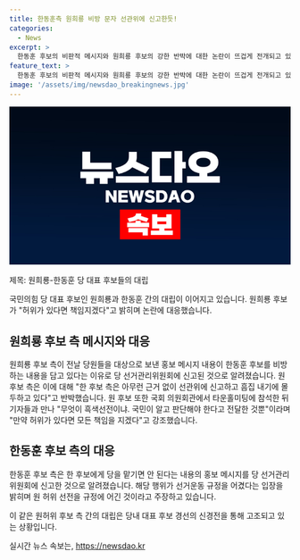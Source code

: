 ```yaml
---
title: 한동훈측 원희룡 비방 문자 선관위에 신고한듯!
categories:
  - News
excerpt: >
  한동훈 후보의 비판적 메시지와 원희룡 후보의 강한 반박에 대한 논란이 뜨겁게 전개되고 있다. 한 후보 측은 원 후보 측의 홍보 메시지가 후보 비방과 흑색선전을 조장한다며 당 선거관리위원회에 신고했고, 원 후보 측은 이에 대해 근거 없는 흠집 내기에 몰두하고 있다고 반박했다. 원 후보는 허위가 있다면 책임을 지겠다며 국민의 판단을 존중해야 한다고 강조했다. 두 후보 간의 강한 입장차이와 정책을 둘러싼 공방이 지속될 전망이다.
feature_text: >
  한동훈 후보의 비판적 메시지와 원희룡 후보의 강한 반박에 대한 논란이 뜨겁게 전개되고 있다. 한 후보 측은 원 후보 측의 홍보 메시지가 후보 비방과 흑색선전을 조장한다며 당 선거관리위원회에 신고했고, 원 후보 측은 이에 대해 근거 없는 흠집 내기에 몰두하고 있다고 반박했다. 원 후보는 허위가 있다면 책임을 지겠다며 국민의 판단을 존중해야 한다고 강조했다. 두 후보 간의 강한 입장차이와 정책을 둘러싼 공방이 지속될 전망이다.
image: '/assets/img/newsdao_breakingnews.jpg'
---
```


<p><img src="/assets/img/newsdao_breakingnews.jpg" alt="flaretime 속보" /></p>

<p>제목: 원희룡-한동훈 당 대표 후보들의 대립</p>

<p>국민의힘 당 대표 후보인 원희룡과 한동훈 간의 대립이 이어지고 있습니다. 원희룡 후보가 "허위가 있다면 책임지겠다"고 밝히며 논란에 대응했습니다.</p>

<h2 data-ke-size="size26">원희룡 후보 측 메시지와 대응</h2>

<p>원희룡 후보 측이 전날 당원들을 대상으로 보낸 홍보 메시지 내용이 한동훈 후보를 비방하는 내용을 담고 있다는 이유로 당 선거관리위원회에 신고된 것으로 알려졌습니다. 원 후보 측은 이에 대해 "한 후보 측은 아무런 근거 없이 선관위에 신고하고 흠집 내기에 몰두하고 있다"고 반박했습니다. 원 후보 또한 국회 의원회관에서 타운홀미팅에 참석한 뒤 기자들과 만나 "무엇이 흑색선전이냐. 국민이 알고 판단해야 한다고 전달한 것뿐"이라며 "만약 허위가 있다면 모든 책임을 지겠다"고 강조했습니다.</p>

<h2 data-ke-size="size26">한동훈 후보 측의 대응</h2>

<p>한동훈 후보 측은 한 후보에게 당을 맡기면 안 된다는 내용의 홍보 메시지를 당 선거관리위원회에 신고한 것으로 알려졌습니다. 해당 행위가 선거운동 규정을 어겼다는 입장을 밝히며 원 허위 선전을 규정에 어긴 것이라고 주장하고 있습니다.</p>

<p>이 같은 원허위 후보 측 간의 대립은 당내 대표 후보 경선의 신경전을 통해 고조되고 있는 상황입니다.</p>
실시간 뉴스 속보는, <a href="https://newsdao.kr" rel="dofollow">https://newsdao.kr</a>


